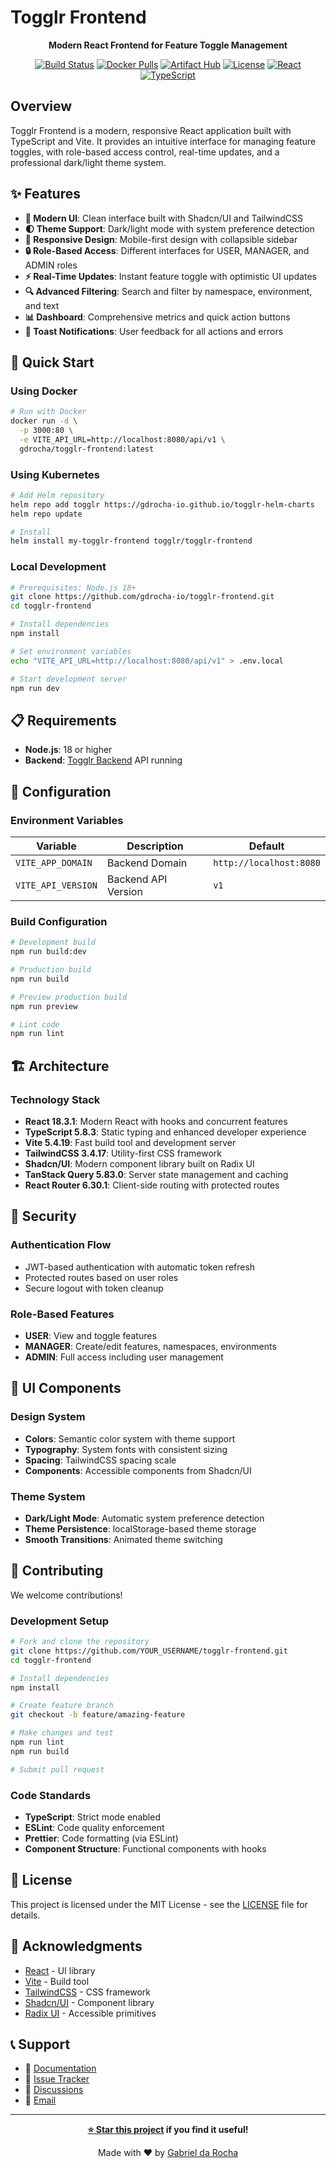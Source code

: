 # Togglr Frontend

<div align="center">

**Modern React Frontend for Feature Toggle Management**

[![Build Status](https://github.com/gdrocha-io/togglr-frontend/workflows/CI/badge.svg)](https://github.com/gdrocha-io/togglr-frontend/actions)
[![Docker Pulls](https://img.shields.io/docker/pulls/gdrocha/togglr-frontend)](https://hub.docker.com/r/gdrocha/togglr-frontend)
[![Artifact Hub](https://img.shields.io/endpoint?url=https://artifacthub.io/badge/repository/togglr)](https://artifacthub.io/packages/search?repo=togglr)
[![License](https://img.shields.io/badge/license-MIT-green.svg)](LICENSE)
[![React](https://img.shields.io/badge/react-18.3.1-blue.svg)](https://reactjs.org/)
[![TypeScript](https://img.shields.io/badge/typescript-5.8.3-blue.svg)](https://www.typescriptlang.org/)

</div>

## Overview

Togglr Frontend is a modern, responsive React application built with TypeScript and Vite. It provides an intuitive interface for managing feature toggles, with role-based access control, real-time updates, and a professional dark/light theme system.

## ✨ Features

- **🎨 Modern UI**: Clean interface built with Shadcn/UI and TailwindCSS
- **🌓 Theme Support**: Dark/light mode with system preference detection
- **📱 Responsive Design**: Mobile-first design with collapsible sidebar
- **🔒 Role-Based Access**: Different interfaces for USER, MANAGER, and ADMIN roles
- **⚡ Real-Time Updates**: Instant feature toggle with optimistic UI updates
- **🔍 Advanced Filtering**: Search and filter by namespace, environment, and text
- **📊 Dashboard**: Comprehensive metrics and quick action buttons
- **🔔 Toast Notifications**: User feedback for all actions and errors

## 🚀 Quick Start

### Using Docker

```bash
# Run with Docker
docker run -d \
  -p 3000:80 \
  -e VITE_API_URL=http://localhost:8080/api/v1 \
  gdrocha/togglr-frontend:latest
```

### Using Kubernetes

```bash
# Add Helm repository
helm repo add togglr https://gdrocha-io.github.io/togglr-helm-charts
helm repo update

# Install
helm install my-togglr-frontend togglr/togglr-frontend
```

### Local Development

```bash
# Prerequisites: Node.js 18+
git clone https://github.com/gdrocha-io/togglr-frontend.git
cd togglr-frontend

# Install dependencies
npm install

# Set environment variables
echo "VITE_API_URL=http://localhost:8080/api/v1" > .env.local

# Start development server
npm run dev
```

## 📋 Requirements

- **Node.js**: 18 or higher
- **Backend**: [Togglr Backend](https://github.com/gdrocha-io/togglr-backend) API running

## 🔧 Configuration

### Environment Variables

| Variable | Description | Default |
|----------|-------------|---------|
| `VITE_APP_DOMAIN` | Backend Domain | `http://localhost:8080` |
| `VITE_API_VERSION` | Backend API Version | `v1` |

### Build Configuration

```bash
# Development build
npm run build:dev

# Production build
npm run build

# Preview production build
npm run preview

# Lint code
npm run lint
```

## 🏗️ Architecture

### Technology Stack
- **React 18.3.1**: Modern React with hooks and concurrent features
- **TypeScript 5.8.3**: Static typing and enhanced developer experience
- **Vite 5.4.19**: Fast build tool and development server
- **TailwindCSS 3.4.17**: Utility-first CSS framework
- **Shadcn/UI**: Modern component library built on Radix UI
- **TanStack Query 5.83.0**: Server state management and caching
- **React Router 6.30.1**: Client-side routing with protected routes

## 🔐 Security

### Authentication Flow
- JWT-based authentication with automatic token refresh
- Protected routes based on user roles
- Secure logout with token cleanup

### Role-Based Features
- **USER**: View and toggle features
- **MANAGER**: Create/edit features, namespaces, environments
- **ADMIN**: Full access including user management

## 🎨 UI Components

### Design System
- **Colors**: Semantic color system with theme support
- **Typography**: System fonts with consistent sizing
- **Spacing**: TailwindCSS spacing scale
- **Components**: Accessible components from Shadcn/UI

### Theme System
- **Dark/Light Mode**: Automatic system preference detection
- **Theme Persistence**: localStorage-based theme storage
- **Smooth Transitions**: Animated theme switching

## 🤝 Contributing

We welcome contributions!

### Development Setup

```bash
# Fork and clone the repository
git clone https://github.com/YOUR_USERNAME/togglr-frontend.git
cd togglr-frontend

# Install dependencies
npm install

# Create feature branch
git checkout -b feature/amazing-feature

# Make changes and test
npm run lint
npm run build

# Submit pull request
```

### Code Standards
- **TypeScript**: Strict mode enabled
- **ESLint**: Code quality enforcement
- **Prettier**: Code formatting (via ESLint)
- **Component Structure**: Functional components with hooks

## 📄 License

This project is licensed under the MIT License - see the [LICENSE](LICENSE) file for details.

## 🙏 Acknowledgments

- [React](https://reactjs.org/) - UI library
- [Vite](https://vitejs.dev/) - Build tool
- [TailwindCSS](https://tailwindcss.com/) - CSS framework
- [Shadcn/UI](https://ui.shadcn.com/) - Component library
- [Radix UI](https://www.radix-ui.com/) - Accessible primitives

## 📞 Support

- 📖 [Documentation](https://github.com/gdrocha-io/togglr/wiki)
- 🐛 [Issue Tracker](https://github.com/gdrocha-io/togglr-frontend/issues)
- 💬 [Discussions](https://github.com/gdrocha-io/togglr-frontend/discussions)
- 📧 [Email](mailto:gabriel@gdrocha.io)

---

<div align="center">

**[⭐ Star this project](https://github.com/gdrocha-io/togglr-frontend) if you find it useful!**

Made with ❤️ by [Gabriel da Rocha](https://github.com/gdrocha)

</div>
